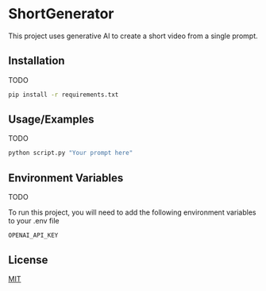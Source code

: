 # ShortGenerator

This project uses generative AI to create a short video from a single prompt.

## Installation

TODO

```bash
pip install -r requirements.txt
```

## Usage/Examples

TODO

```python
python script.py "Your prompt here"
```

## Environment Variables

TODO

To run this project, you will need to add the following environment variables to your .env file

`OPENAI_API_KEY`


## License

[MIT](https://choosealicense.com/licenses/mit/)
```

